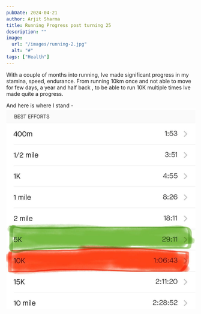 ```yaml
---
pubDate: 2024-04-21
author: Arjit Sharma
title: Running Progress post turning 25
description: ""
image:
  url: "/images/running-2.jpg"
  alt: "#"
tags: ["Health"]
---
```


With a couple of months into running, Ive made significant progress in my stamina, speed, endurance. From running 10km once and not able to move for few days, a year and half back , to be able to run 10K multiple times Ive made quite a progress.

And here is where I stand - 
![runing](public/images/running.jpg)